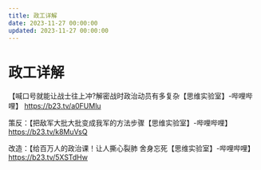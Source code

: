 ```yaml
---
title: 政工详解
date: 2023-11-27 00:00:00
updated: 2023-11-27 00:00:00
---
```



# 政工详解

【喊口号就能让战士往上冲?解密战时政治动员有多复杂【思维实验室】-哔哩哔哩】 https://b23.tv/a0FUMlu

策反：【把敌军大批大批变成我军的方法步骤【思维实验室】-哔哩哔哩】 https://b23.tv/k8MuVsQ

改造：【给百万人的政治课！让人撕心裂肺  舍身忘死【思维实验室】-哔哩哔哩】 https://b23.tv/5XSTdHw
